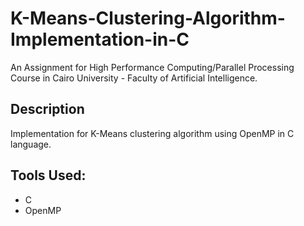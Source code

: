 # K-Means-Clustering-Algorithm-Implementation-in-C
An Assignment for High Performance Computing/Parallel Processing Course in
Cairo University - Faculty of Artificial Intelligence.

## Description
Implementation for K-Means clustering algorithm using OpenMP in C language.

## Tools Used:
- C
- OpenMP
